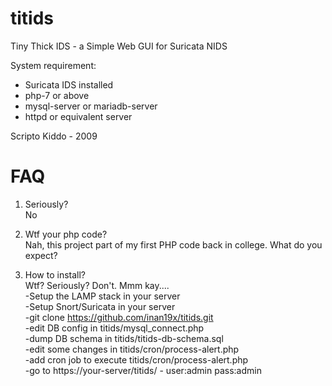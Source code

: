# titids
Tiny Thick IDS - a Simple Web GUI for Suricata NIDS

System requirement:
- Suricata IDS installed
- php-7 or above
- mysql-server or mariadb-server
- httpd or equivalent server

Scripto Kiddo - 2009

# FAQ
1. Seriously?<br/>
No<br/>

2. Wtf your php code?<br/>
Nah, this project part of my first PHP code back in college. What do you expect?<br/>

3. How to install?<br/>
Wtf? Seriously? Don't. Mmm kay....<br/>
-Setup the LAMP stack in your server<br/>
-Setup Snort/Suricata in your server<br/>
-git clone https://github.com/inan19x/titids.git<br/>
-edit DB config in titids/mysql_connect.php<br/>
-dump DB schema in titids/titids-db-schema.sql<br/>
-edit some changes in titids/cron/process-alert.php<br/>
-add cron job to execute titids/cron/process-alert.php<br/>
-go to https://your-server/titids/ - user:admin pass:admin<br/>
